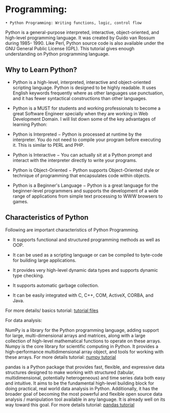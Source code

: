 # Programming:
    • Python Programming: Writing functions, logic, control flow

Python is a general-purpose interpreted, interactive, object-oriented, and high-level programming language. It was created by Guido van Rossum during 1985- 1990. Like Perl, Python source code is also available under the GNU General Public License (GPL). This tutorial gives enough understanding on Python programming language.

## Why to Learn Python?
- Python is a high-level, interpreted, interactive and object-oriented scripting language. Python is designed to be highly readable. It uses English keywords frequently where as other languages use punctuation, and it has fewer syntactical constructions than other languages.

- Python is a MUST for students and working professionals to become a great Software Engineer specially when they are working in Web Development Domain. I will list down some of the key advantages of learning Python:

- Python is Interpreted − Python is processed at runtime by the interpreter. You do not need to compile your program before executing it. This is similar to PERL and PHP.

- Python is Interactive − You can actually sit at a Python prompt and interact with the interpreter directly to write your programs.

- Python is Object-Oriented − Python supports Object-Oriented style or technique of programming that encapsulates code within objects.

- Python is a Beginner's Language − Python is a great language for the beginner-level programmers and supports the development of a wide range of applications from simple text processing to WWW browsers to games.

## Characteristics of Python
Following are important characteristics of Python Programming.

- It supports functional and structured programming methods as well as OOP.
- It can be used as a scripting language or can be compiled to byte-code for building large applications.

- It provides very high-level dynamic data types and supports dynamic type checking.
- It supports automatic garbage collection.
- It can be easily integrated with C, C++, COM, ActiveX, CORBA, and Java.

For more details/ basics tutorial:
[tutorial files](https://github.com/rjnp2/Data-Science/blob/main/tutorial/1.python/2.advanced_tutorial/NumPy%20Tutorial.pdf)

For data analysis:

NumPy is a library for the Python programming language, adding support for large, multi-dimensional arrays and matrices, along with a large collection of high-level mathematical functions to operate on these arrays. Numpy is the core library for scientific computing in Python. It provides a high-performance multidimensional array object, and tools for working with these arrays. 
For more details tutorial:
[numpy tutorial](https://github.com/rjnp2/Data-Science/tree/main/tutorial/1.python/2.advanced_tutorial/numpy)

pandas is a Python package that provides fast, flexible, and expressive data structures designed to make working with structured (tabular, multidimensional, potentially heterogeneous) and time series data both easy and intuitive. It aims to be the fundamental high-level building block for doing practical, real world data analysis in Python. Additionally, it has the broader goal of becoming the most powerful and flexible open source data analysis / manipulation tool available in any language. It is already well on its way toward this goal.
For more details tutorial:
[pandas tutorial](https://github.com/rjnp2/Data-Science/tree/main/tutorial/1.python/2.advanced_tutorial/pandas)
